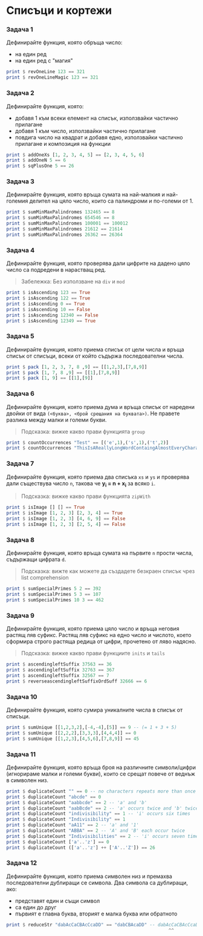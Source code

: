 # Списъци и кортежи

### Задача 1
Дефинирайте функция, която обръща число:
 - на един ред
 - на един ред с "магия"

```haskell
print $ revOneLine 123 == 321
print $ revOneLineMagic 123 == 321
```

### Задача 2
Дефинирайте функция, която:
 - добавя 1 към всеки елемент на списък, използвайки частично прилагане
 - добавя 1 към число, използвайки частично прилагане
 - повдига число на квадрат и добавя едно, използвайки частично прилагане и композиция на функции

```haskell
print $ addOneXs [1, 2, 3, 4, 5] == [2, 3, 4, 5, 6]
print $ addOneN 5 == 6
print $ sqPlusOne 5 == 26
```

### Задача 3
Дефинирайте функция, която връща сумата на най-малкия и най-големия делител на цяло число, които са палиндроми и по-големи от 1.

```haskell
print $ sumMinMaxPalindromes 132465 == 8
print $ sumMinMaxPalindromes 654546 == 8
print $ sumMinMaxPalindromes 100001 == 100012
print $ sumMinMaxPalindromes 21612 == 21614
print $ sumMinMaxPalindromes 26362 == 26364
```

### Задача 4
Дефинирайте функция, която проверява дали цифрите на дадено цяло число са подредени в нарастващ ред.

> Забележка: Без използване на `div` и `mod`

```haskell
print $ isAscending 123 == True
print $ isAscending 122 == True
print $ isAscending 0 == True
print $ isAscending 10 == False
print $ isAscending 12340 == False
print $ isAscending 12349 == True
```

### Задача 5
Дефинирайте функция, която приема списък от цели числа и връща списък от списъци, всеки от който съдържа последователни числа.

```haskell
print $ pack [1, 2, 3, 7, 8 ,9] == [[1,2,3],[7,8,9]]
print $ pack [1, 7, 8 ,9] == [[1],[7,8,9]]
print $ pack [1, 9] == [[1],[9]]
```

### Задача 6
Дефинирайте функция, която приема дума и връща списък от наредени двойки от вида `(<буква>, <брой срещания на буквата>)`. Не правете разлика между малки и големи букви.

> Подсказка: вижке какво прави функцията `group`

```haskell
print $ countOccurrences "Test" == [('e',1),('s',1),('t',2)]
print $ countOccurrences "ThisIsAReallyLongWordContaingAlmostEveryCharacter" == [('a',6),('c',3),('d',1),('e',4),('g',2),('h',2),('i',3),('l',4),('m',1),('n',3),('o',4),('r',5),('s',3),('t',4),('v',1),('w',1),('y',2)]
```

### Задача 7
Дефинирайте функция, която приема два списъка `xs` и `ys` и проверява дали съществува число `n`, такова че **y<sub>i</sub> = n + x<sub>i</sub>** за всяко `i`.

> Подсказка: вижке какво прави функцията `zipWith`

```haskell
print $ isImage [] [] == True
print $ isImage [1, 2, 3] [2, 3, 4] == True
print $ isImage [1, 2, 3] [4, 6, 9] == False
print $ isImage [1, 2, 3] [2, 5, 4] == False
```

### Задача 8
Дефинирайте функция, която връща сумата на първите `n` прости числа, съдържащи цифрата `d`.

> Подсказка: вижте как можете да създадете безкраен списък чрез list comprehension

```haskell
print $ sumSpecialPrimes 5 2 == 392
print $ sumSpecialPrimes 5 3 == 107
print $ sumSpecialPrimes 10 3 == 462
```

### Задача 9
Дефинирайте функция, която приема цяло число и връща неговия растящ ляв суфикс. Растящ ляв суфикс на едно число и числото, което сформира строго растяща редица от цифри, прочетено от ляво надясно.

> Подсказка: вижке какво прави функциите `inits` и `tails`

```haskell
print $ ascendingleftSuffix 37563 == 36
print $ ascendingleftSuffix 32763 == 367
print $ ascendingleftSuffix 32567 == 7
print $ reverseascendingleftSuffixOrdSuff 32666 == 6
```

### Задача 10
Дефинирайте функция, която сумира уникалните числа в списък от списъци.

```haskell
print $ sumUnique [[1,2,3,2],[-4,-4],[5]] == 9 -- (= 1 + 3 + 5)
print $ sumUnique [[2,2,2],[3,3,3],[4,4,4]] == 0
print $ sumUnique [[1,2,3],[4,5,6],[7,8,9]] == 45
```

### Задача 11
Дефинирайте функция, която връща броя на различните символи/цифри (игнорираме малки и големи букви), които се срещат повече от веднъж в символен низ.

```haskell
print $ duplicateCount "" == 0 -- no characters repeats more than once
print $ duplicateCount "abcde" == 0
print $ duplicateCount "aabbcde" == 2 -- 'a' and 'b'
print $ duplicateCount "aabBcde" == 2 -- 'a' occurs twice and 'b' twice (`b` and `B`)
print $ duplicateCount "indivisibility" == 1 -- 'i' occurs six times
print $ duplicateCount "Indivisibility" == 1
print $ duplicateCount "aA11" == 2 -- 'a' and '1'
print $ duplicateCount "ABBA" == 2 -- 'A' and 'B' each occur twice
print $ duplicateCount "Indivisibilities" == 2 -- 'i' occurs seven times and 's' occurs twice
print $ duplicateCount ['a'..'z'] == 0
print $ duplicateCount (['a'..'z'] ++ ['A'..'Z']) == 26
```

### Задача 12
Дефинирайте функция, която приема символен низ и премахва последователни дублиращи се символа. Два символа са дублиращи, ако:
 - представят един и същи символ
 - са един до друг
 - първият е главна буква, вторият е малка буква или обратното

```haskell
print $ reduceStr "dabAcCaCBAcCcaDD" == "dabCBAcaDD" -- dabAcCaCBAcCcaDD -> dabAaCBAcCcaDD -> dabCBAcCcaDD -> dabCBAcaDD
                                                            ^^                 ^^                   ^^
```
